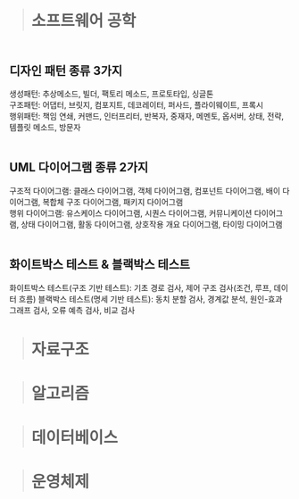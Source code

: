 ># 소프트웨어 공학
## <br>디자인 패턴 종류 3가지<br>
생성패턴: 추상메소드, 빌더, 팩토리 메소드, 프로토타입, 싱글톤<br>
구조패턴: 어댑터, 브릿지, 컴포지트, 데코레이터, 퍼사드, 플라이웨이트, 프록시<br>
행위패턴: 책임 연쇄, 커맨드, 인터프리터, 반복자, 중재자, 메멘토, 옵서버, 상태, 전략, 템플릿 메소드, 방문자<br><br>

## UML 다이어그램 종류 2가지<br>
구조적 다이어그램: 클래스 다이어그램, 객체 다이어그램, 컴포넌트 다이어그램, 배이 다이어그램, 복합체 구조 다이어그램, 패키지 다이어그램<br>
행위 다이어그램: 유스케이스 다이어그램, 시퀀스 다이어그램, 커뮤니케이션 다이어그램, 상태 다이어그램, 활동 다이어그램, 상호작용 개요 다이어그램, 타이밍 다이어그램<br><br>

## 화이트박스 테스트 & 블랙박스 테스트<br>
화이트박스 테스트(구조 기반 테스트): 기초 경로 검사, 제어 구조 검사(조건, 루프, 데이터 흐름)
블랙박스 테스트(명세 기반 테스트): 동치 분할 검사, 경계값 분석, 원인-효과 그래프 검사, 오류 예측 검사, 비교 검사

># 자료구조

># 알고리즘

># 데이터베이스

># 운영체제
